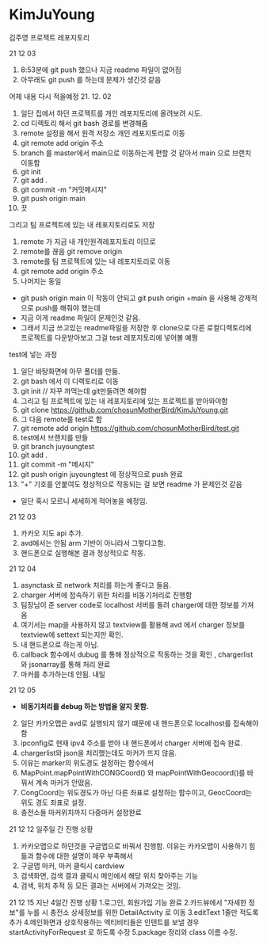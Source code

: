 # KimJuYoung
김주영 프로젝트 레포지토리

21 12 03

1. 8:53분에 git push 했으나 지금 readme 파일이 없어짐
2. 아무래도 git push 를 하는데 문제가 생긴것 같음

어제 내용 다시 적을예정
21. 12. 02

1. 일단 집에서 하던 프로젝트를 개인 레포지토리에 올려보려 시도.
2. cd 디렉토리 해서 git bash 경로를 변경해줌
3. remote 설정을 해서 원격 저장소 개인 레포지토리로 이동
4. git remote add origin 주소
4. branch 를 master에서 main으로 이동하는게 편할 것 같아서 main 으로 브랜치 이동함
5. git init
6. git add .
7. git commit -m "커밋메시지"
8. git push origin main 
9. 끗

그리고 팀 프로젝트에 있는 내 레포지토리로도 저장
1. remote 가 지금 내 개인원격레포지토리 이므로 
2. remote를 끊음 git remove origin
3. remote를 팀 프로젝트에 있는 내 레포지토리로 이동
4. git remote add origin 주소
5. 나머지는 동일

+ git push origin main 이 작동이 안되고 git push origin +main 을 사용해 강제적으로 push를 해줘야 했는데
+ 지금 이게 readme 파일이 문제인것 같음.
+ 그래서 지금 쓰고있는 readme파일을 저장한 후 clone으로 다른 로컬디렉토리에 프로젝트를 다운받아보고 그걸 test 레포지토리에 넣어볼 예쩡

test에 넣는 과정
1. 일단 바탕화면에 아무 폴더를 만듦.
2. git bash 에서 이 디렉토리로 이동
3. git init // 자꾸 까먹는데 git만들려면 해야함
4. 그리고 팀 프로젝트에 있는 내 레포지토리에 있는 프로젝트를 받아와야함
5. git clone https://github.com/chosunMotherBird/KimJuYoung.git
6. 그 다음 remote를 test로 함
7. git remote add origin https://github.com/chosunMotherBird/test.git
8. test에서 브랜치를 만들
9. git branch juyoungtest
10. git add .
11. git commit -m "메시지"
12. git push origin juyoungtest 에 정상적으로 push 완료
13. "+" 기호를 안붙여도 정상적으로 작동되는 걸 보면 readme 가 문제인것 같음
 + 일단 혹시 모르니 세세하게 적어놓을 예정임.

21  12 03 
1. 카카오 지도 api 추가.
2. avd에서는 안됨 arm 기반이 아니라서 그렇다고함.
3. 핸드폰으로 실행해본 결과 정상적으로 작동.
 
21 12 04 
1. asynctask 로 network 처리를 하는게 좋다고 들음.
2. charger 서버에 접속하기 위한 처리를 비동기처리로 진행함
3. 팀장님이 준 server code로 localhost 서버를 돌려 charger에 대한 정보를 가져옴
4. 여기서는 map을 사용하지 않고 textview를 활용해 avd 에서 charger 정보를 textview에 settext 되는지만 확인.
5. 내 핸드폰으로 하는게 아님.
6. callback 함수에서 dubug 를 통해 정상적으로 작동하는 것을 확인 , chargerlist와 jsonarray를 통해 처리 완료
7. 마커를 추가하는데 안됨. 내일

21 12 05
+ **비동기처리를 debug 하는 방법을 알지 못함.**
2. 일단 카카오맵은 avd로 실행되지 않기 떄문에 내 핸드폰으로 localhost를 접속해야함
3. ipconfig로 현재 ipv4 주소를 받아 내 핸드폰에서 charger 서버에 접속 완료.
4. chargerlist와 json을 처리했는데도 마커가 뜨지 않음.
5. 이유는 marker의 위도경도 설정하는 함수에서
6. MapPoint.mapPointWithCONGCoord() 와 mapPointWithGeocoord()를 바꿔서 계속 마커가 안떴음.
7. CongCoord는 위도경도가 아닌 다른 좌표로 설정하는 함수이고, GeocCoord는 위도 경도 좌표로 설정.
8. 충전소들 마커위치까지 다중마커 설정완료

21 12 12
일주일 간 진행 상황
1. 카카오맵으로 하던것을 구글맵으로 바꿔서 진행함.
   이유는 카카오맵이 사용하기 힘듦과 함수에 대한 설명이 매우 부족해서
2. 구글맵 마커, 마커 클릭시 cardview
3. 검색화면, 검색 결과 클릭시 메인에서 해당 위치 찾아주는 기능
4. 검색, 위치 추적 등 모든 결과는 서버에서 가져오는 것임.

21 12 15
지난 4일간 진행 상황
1.로그인, 회원가입 기능 완료
2.카드뷰에서 "자세한 정보"를 누를 시 충전소 상세정보를 위한 DetailActivity 로 이동
3.editText 1줄만 적도록 추가
4.메인화면과 상호작용하는 엑티비티들은 인텐트를 보낼 경우 startActivityForRequest 로 하도록 수정
5.package 정리와 class 이름 수정.
